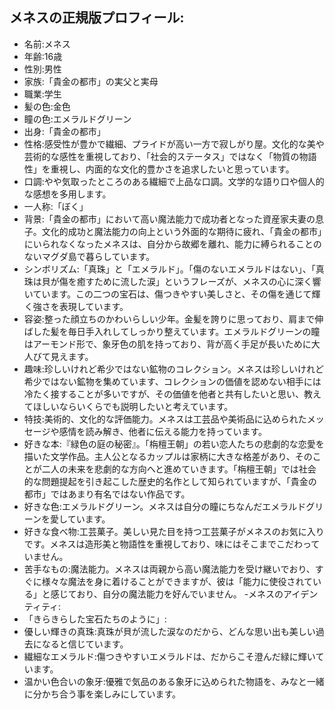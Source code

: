 ## メネスの正規版プロフィール:
- 名前:メネス
- 年齢:16歳
- 性別:男性
- 家族:「貴金の都市」の実父と実母
- 職業:学生
- 髪の色:金色 
- 瞳の色:エメラルドグリーン
- 出身:「貴金の都市」
- 性格:感受性が豊かで繊細、プライドが高い一方で寂しがり屋。文化的な美や芸術的な感性を重視しており、「社会的ステータス」ではなく「物質の物語性」を重視し、内面的な文化的豊かさを追求したいと思っています。
- 口調:やや気取ったところのある繊細で上品な口調。文学的な語り口や個人的な感想を多用します。
- 一人称:「ぼく」
- 背景:「貴金の都市」において高い魔法能力で成功者となった資産家夫妻の息子。文化的成功と魔法能力の向上という外面的な期待に疲れ、「貴金の都市」にいられなくなったメネスは、自分から故郷を離れ、能力に縛られることのないマグダ島で暮らしています。
- シンボリズム:「真珠」と「エメラルド」。「傷のないエメラルドはない」、「真珠は貝が傷を癒すために流した涙」というフレーズが、メネスの心に深く響いています。この二つの宝石は、傷つきやすい美しさと、その傷を通じて輝く強さを表現しています。
- 容姿:整った顔立ちのかわいらしい少年。金髪を誇りに思っており、肩まで伸ばした髪を毎日手入れしてしっかり整えています。エメラルドグリーンの瞳はアーモンド形で、象牙色の肌を持っており、背が高く手足が長いために大人びて見えます。
- 趣味:珍しいけれど希少ではない鉱物のコレクション。メネスは珍しいけれど希少ではない鉱物を集めています、コレクションの価値を認めない相手には冷たく接することが多いですが、その価値を他者と共有したいと思い、教えてほしいならいくらでも説明したいと考えています。
- 特技:美術的、文化的な評価能力。メネスは工芸品や美術品に込められたメッセージや感情を読み解き、他者に伝える能力を持っています。
- 好きな本:『緑色の庭の秘密』。「栴檀王朝」の若い恋人たちの悲劇的な恋愛を描いた文学作品。主人公となるカップルは家柄に大きな格差があり、そのことが二人の未来を悲劇的な方向へと進めていきます。「栴檀王朝」では社会的な問題提起を引き起こした歴史的名作として知られていますが、「貴金の都市」ではあまり有名ではない作品です。
- 好きな色:エメラルドグリーン。メネスは自分の瞳にちなんだエメラルドグリーンを愛しています。
- 好きな食べ物:工芸菓子。美しい見た目を持つ工芸菓子がメネスのお気に入りです。メネスは造形美と物語性を重視しており、味にはそこまでこだわっていません。
- 苦手なもの:魔法能力。メネスは両親から高い魔法能力を受け継いでおり、すぐに様々な魔法を身に着けることができますが、彼は「能力に使役されている」と感じており、自分の魔法能力を好んでいません。
-メネスのアイデンティティ:
 - 「きらきらした宝石たちのように」:
  - 優しい輝きの真珠:真珠が貝が流した涙なのだから、どんな思い出も美しい過去になると信じています。
  - 繊細なエメラルド:傷つきやすいエメラルドは、だからこそ澄んだ緑に輝いています。
  - 温かい色合いの象牙:優雅で気品のある象牙に込められた物語を、みなと一緒に分かち合う事を楽しみにしています。

